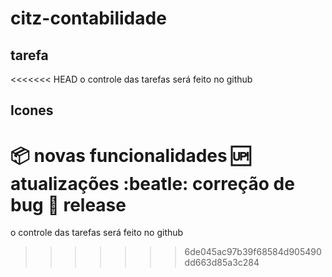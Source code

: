 # citz-contabilidade

## tarefa 
<<<<<<< HEAD
o controle das tarefas será feito no github

## Icones

:package: novas funcionalidades
:up: atualizações
:beatle: correção de bug
:checkered_flag: release 
=======
o controle das tarefas será feito no github
>>>>>>> 6de045ac97b39f68584d905490dd663d85a3c284
